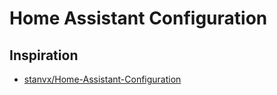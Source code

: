 # Home Assistant Configuration

## Inspiration

- [stanvx/Home-Assistant-Configuration](https://github.com/stanvx/Home-Assistant-Configuration)
